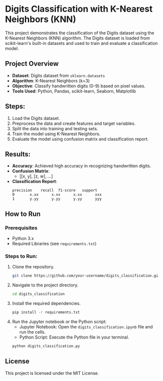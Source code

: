 # Digits Classification with K-Nearest Neighbors (KNN)

This project demonstrates the classification of the Digits dataset using the K-Nearest Neighbors (KNN) algorithm. The Digits dataset is loaded from scikit-learn's built-in datasets and used to train and evaluate a classification model.

## Project Overview

- **Dataset**: Digits dataset from `sklearn.datasets`
- **Algorithm**: K-Nearest Neighbors (k=3)
- **Objective**: Classify handwritten digits (0-9) based on pixel values.
- **Tools Used**: Python, Pandas, scikit-learn, Seaborn, Matplotlib

## Steps:
1. Load the Digits dataset.
2. Preprocess the data and create features and target variables.
3. Split the data into training and testing sets.
4. Train the model using K-Nearest Neighbors.
5. Evaluate the model using confusion matrix and classification report.

## Results:
- **Accuracy**: Achieved high accuracy in recognizing handwritten digits.
- **Confusion Matrix**:
    - [[x, y], [z, w], ...]
- **Classification Report**:  
    ```
    precision    recall  f1-score   support
    0       x.xx      x.xx      x.xx      xxx
    1       y.yy      y.yy      y.yy      yyy
    ```

## How to Run

### Prerequisites
- Python 3.x
- Required Libraries (see `requirements.txt`)

### Steps to Run:
1. Clone the repository.
    ```bash
    git clone https://github.com/your-username/digits_classification.git
    ```
2. Navigate to the project directory.
    ```bash
    cd digits_classification
    ```
3. Install the required dependencies.
    ```bash
    pip install -r requirements.txt
    ```
4. Run the Jupyter notebook or the Python script:
    - Jupyter Notebook: Open the `digits_classification.ipynb` file and run the cells.
    - Python Script: Execute the Python file in your terminal.
    ```bash
    python digits_classification.py
    ```

## License
This project is licensed under the MIT License.

